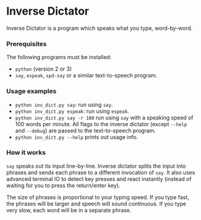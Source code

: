 # Inverse Dictator

Inverse Dictator is a program which speaks what you type, word-by-word.

### Prerequisites

The following programs must be installed:

* `python` (version 2 or 3)
* `say`, `espeak`, `spd-say` or a similar text-to-speech program.

### Usage examples

* `python inv_dict.py say`: run using `say`.
* `python inv_dict.py espeak`: run using `espeak`.
* `python inv_dict.py say -r 100` run using `say` with a speaking speed of 100 words per minute.
  All flags to the inverse dictator (except `--help` and `--debug`) are passed to the text-to-speech program.
* `python inv_dict.py --help` prints out usage info.

### How it works

`say` speaks out its input line-by-line.
Inverse dictator splits the input into phrases and sends each phrase to a different invocation of `say`.
It also uses advanced terminal IO to detect key presses and react instantly
(instead of waiting for you to press the return/enter key).

The size of phrases is proportional to your typing speed.
If you type fast, the phrases will be larger and speech will sound continuous.
If you type very slow, each word will be in a separate phrase.

